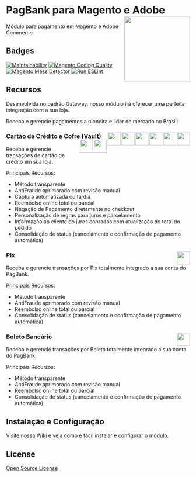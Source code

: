# PagBank para Magento e Adobe <img src="view/adminhtml/web/images/logo.gif" align="right" width="180"/>

Módulo para pagamento em Magento e Adobe Commerce.

## Badges

[![Maintainability](https://api.codeclimate.com/v1/badges/f492e1411f73602d4a37/maintainability)](https://codeclimate.com/github/elisei/pagbank-payment-magento/maintainability)
[![Magento Coding Quality](https://github.com/pagseguro/payment-magento/actions/workflows/magento-coding-quality.yml/badge.svg)](https://github.com/pagseguro/payment-magento/actions/workflows/magento-coding-quality.yml)
[![Magento Mess Detector](https://github.com/pagseguro/payment-magento/actions/workflows/mess-detector.yml/badge.svg)](https://github.com/pagseguro/payment-magento/actions/workflows/mess-detector.yml)
[![Run ESLint](https://github.com/pagseguro/payment-magento/actions/workflows/ESLint.yml/badge.svg)](https://github.com/pagseguro/payment-magento/actions/workflows/ESLint.yml)

## Recursos

Desenvolvida no padrão Gateway, nosso módulo irá oferecer uma perfeita integração com a sua loja.

Receba e gerencie pagamentos a pioneira e lider de mercado no Brasil!


### Cartão de Crédito e Cofre (Vault) <img src="view/base/web/images/cc/ae.svg" align="right" width="35"/> <img src="view/base/web/images/cc/au.svg" align="right" width="35"/> <img src="view/base/web/images/cc/au.svg" align="right" width="35"/> <img src="view/base/web/images/cc/dn.svg" align="right" width="35"/> <img src="view/base/web/images/cc/elo.svg" align="right" width="35"/> <img src="view/base/web/images/cc/hc.svg" align="right" width="35"/> <img src="view/base/web/images/cc/mc.svg" align="right" width="35"/> <img src="view/base/web/images/cc/vi.svg" align="right" width="35"/>

Receba e gerencie transações de cartão de crédito em sua loja.

Principais Recursos:

- Método transparente
- AntiFraude aprimorado com revisão manual
- Captura automatizada ou tardia
- Reembolso online total ou parcial
- Negação de Pagamento diretamente no checkout
- Personalização de regras para juros e parcelamento
- Informação ao cliente do juros cobrados com atualização do total do pedido
- Consolidação de status (cancelamento e confirmação de pagamento automática)


### Pix <img src="view/base/web/images/pix/logo.svg" align="right" width="35"/>

Receba e gerencie transações por Pix totalmente integrado a sua conta do PagBank.

Principais Recursos:

- Método transparente
- AntiFraude aprimorado com revisão manual
- Reembolso online total ou parcial
- Consolidação de status (cancelamento e confirmação de pagamento automática)

### Boleto Bancário <img src="view/base/web/images/boleto/logo.svg" align="right" width="35"/>

Receba e gerencie transações por Boleto totalmente integrado a sua conta do PagBank.

Principais Recursos:

- Método transparente
- AntiFraude aprimorado com revisão manual
- Reembolso online total ou parcial
- Consolidação de status (cancelamento e confirmação de pagamento automática)

## Instalação e Configuração

Visite nossa [Wiki](wiki) e veja como é fácil instalar e configurar o módulo.

## License

[Open Source License](LICENSE)
